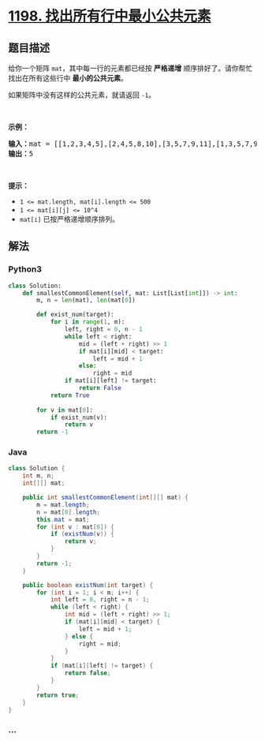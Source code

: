 # [1198. 找出所有行中最小公共元素](https://leetcode-cn.com/problems/find-smallest-common-element-in-all-rows)



## 题目描述

<!-- 这里写题目描述 -->

<p>给你一个矩阵 <code>mat</code>，其中每一行的元素都已经按 <strong>严格递增</strong> 顺序排好了。请你帮忙找出在所有这些行中 <strong>最小的公共元素</strong>。</p>

<p>如果矩阵中没有这样的公共元素，就请返回 <code>-1</code>。</p>

<p> </p>

<p><strong>示例：</strong></p>

<pre>
<strong>输入：</strong>mat = [[1,2,3,4,5],[2,4,5,8,10],[3,5,7,9,11],[1,3,5,7,9]]
<strong>输出：</strong>5
</pre>

<p> </p>

<p><strong>提示：</strong></p>

<ul>
	<li><code>1 <= mat.length, mat[i].length <= 500</code></li>
	<li><code>1 <= mat[i][j] <= 10^4</code></li>
	<li><code>mat[i]</code> 已按严格递增顺序排列。</li>
</ul>


## 解法

<!-- 这里可写通用的实现逻辑 -->

<!-- tabs:start -->

### **Python3**

<!-- 这里可写当前语言的特殊实现逻辑 -->

```python
class Solution:
    def smallestCommonElement(self, mat: List[List[int]]) -> int:
        m, n = len(mat), len(mat[0])

        def exist_num(target):
            for i in range(1, m):
                left, right = 0, n - 1
                while left < right:
                    mid = (left + right) >> 1
                    if mat[i][mid] < target:
                        left = mid + 1
                    else:
                        right = mid
                if mat[i][left] != target:
                    return False
            return True
        
        for v in mat[0]:
            if exist_num(v):
                return v
        return -1
```

### **Java**

<!-- 这里可写当前语言的特殊实现逻辑 -->

```java
class Solution {
    int m, n;
    int[][] mat;

    public int smallestCommonElement(int[][] mat) {
        m = mat.length;
        n = mat[0].length;
        this.mat = mat;
        for (int v : mat[0]) {
            if (existNum(v)) {
                return v;
            }
        }
        return -1;
    }

    public boolean existNum(int target) {
        for (int i = 1; i < m; i++) {
            int left = 0, right = n - 1;
            while (left < right) {
                int mid = (left + right) >> 1;
                if (mat[i][mid] < target) {
                    left = mid + 1;
                } else {
                    right = mid;
                }
            }
            if (mat[i][left] != target) {
                return false;
            }
        }
        return true;
    }
}
```

### **...**

```

```

<!-- tabs:end -->
